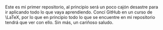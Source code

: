 Este es mi primer repositorio, al principio será un poco cajón desastre para ir aplicando todo lo que vaya aprendiendo.
Concí GitHub en un curso de \LaTeX, por lo que en principio todo lo que se encuentre en mi repositorio tendrá que ver
con ello. Sin más, un cariñoso saludo.
